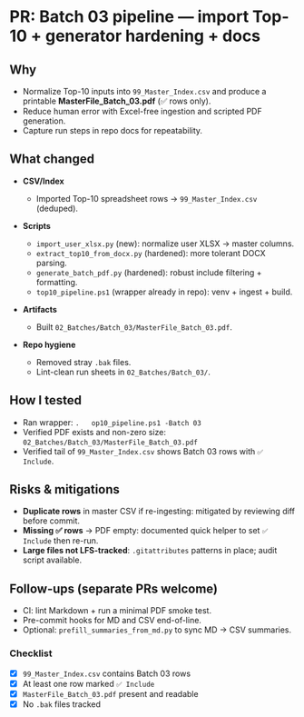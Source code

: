 # PR: Batch 03 pipeline — import Top-10 + generator hardening + docs

## Why

* Normalize Top-10 inputs into `99_Master_Index.csv` and produce a printable **MasterFile_Batch_03.pdf** (✅ rows only).
* Reduce human error with Excel-free ingestion and scripted PDF generation.
* Capture run steps in repo docs for repeatability.

## What changed

* **CSV/Index**

  * Imported Top-10 spreadsheet rows → `99_Master_Index.csv` (deduped).
* **Scripts**

  * `import_user_xlsx.py` (new): normalize user XLSX → master columns.
  * `extract_top10_from_docx.py` (hardened): more tolerant DOCX parsing.
  * `generate_batch_pdf.py` (hardened): robust include filtering + formatting.
  * `top10_pipeline.ps1` (wrapper already in repo): venv + ingest + build.
* **Artifacts**

  * Built `02_Batches/Batch_03/MasterFile_Batch_03.pdf`.
* **Repo hygiene**

  * Removed stray `.bak` files.
  * Lint-clean run sheets in `02_Batches/Batch_03/`.

## How I tested

* Ran wrapper: `.	op10_pipeline.ps1 -Batch 03`
* Verified PDF exists and non-zero size: `02_Batches/Batch_03/MasterFile_Batch_03.pdf`
* Verified tail of `99_Master_Index.csv` shows Batch 03 rows with `✅ Include`.

## Risks & mitigations

* **Duplicate rows** in master CSV if re-ingesting: mitigated by reviewing diff before commit.
* **Missing ✅ rows** → PDF empty: documented quick helper to set `✅ Include` then re-run.
* **Large files not LFS-tracked**: `.gitattributes` patterns in place; audit script available.

## Follow-ups (separate PRs welcome)

* CI: lint Markdown + run a minimal PDF smoke test.
* Pre-commit hooks for MD and CSV end-of-line.
* Optional: `prefill_summaries_from_md.py` to sync MD → CSV summaries.

### Checklist

* [x] `99_Master_Index.csv` contains Batch 03 rows
* [x] At least one row marked `✅ Include`
* [x] `MasterFile_Batch_03.pdf` present and readable
* [x] No `.bak` files tracked
